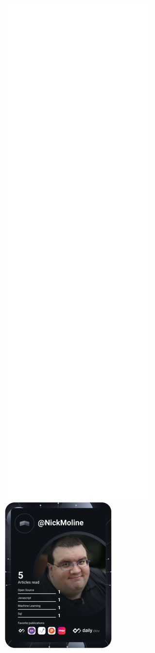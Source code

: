 <img src="https://github.com/nickmoline/nickmoline/blob/main/github-metrics.svg" alt="Metrics" Title="NickMoline's Metrics" width="480" />
<a href="https://app.daily.dev/NickMoline"><img src="https://github.com/nickmoline/nickmoline/blob/main/devcard.svg" alt="Nick Moline's DevCard" title="Nick Moline's Devcard" border="0" width="350" /></a>
